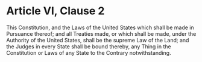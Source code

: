 # Article VI, Clause 2

This Constitution, and the Laws of the United States which shall be made in
Pursuance thereof; and all Treaties made, or which shall be made, under the
Authority of the United States, shall be the supreme Law of the Land; and
the Judges in every State shall be bound thereby, any Thing in the
Constitution or Laws of any State to the Contrary notwithstanding.
